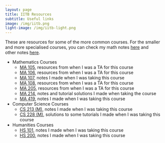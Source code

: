 ```yaml
---
layout: page
title: IITB Resources
subtitle: Useful links
image: /img/iitb.png
light-image: /img/iitb-light.png
---
```


These are resources for some of the more common courses. For the smaller and more specialised courses, you can check my math notes [here](/math) and other notes [here](/notes).

* Mathematics Courses
    - [MA 105](/tuts/ma-105), resources from when I was a TA for this course
    - [MA 106](/tuts/ma-106), resources from when I was a TA for this course
    - [MA 107](/ma-107), notes I made when I was taking this course
    - [MA 108](/tuts/ma-108), resources from when I was a TA for this course
    - [MA 205](/tuts/ma-205), resources from when I was a TA for this course
    - [MA 214](/notes/ma-214), notes and tutorial solutions I made when taking the course
    - [MA 419](/ma-419), notes I made when I was taking this course
* Computer Science Courses
    - [CS 213 (M)](/notes/cs-213), notes I made when I was taking this course
    - [CS 228 (M)](/cs-228), solutions to some tutorials I made when I was taking this course
* Humanities Courses
    - [HS 101](/notes/hs-101), notes I made when I was taking this course
    - [HS 200](/notes/hs-200), notes I made when I was taking this course